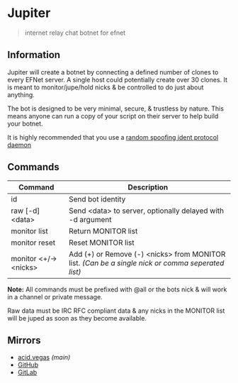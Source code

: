 # Jupiter
> internet relay chat botnet for efnet


## Information
Jupiter will create a botnet by connecting a defined number of clones to every EFNet server. A single host could potentially create over 30 clones. It is meant to monitor/jupe/hold nicks & be controlled to do just about anything.

The bot is designed to be very minimal, secure, & trustless by nature. This means anyone can run a copy of your script on their server to help build your botnet.

It is highly recommended that you use a [random spoofing ident protocol daemon](https://github.com/acidvegas/random/blob/master/irc/identd.py)

## Commands
| Command                 | Description                                                                                        |
| ----------------------- | -------------------------------------------------------------------------------------------------- |
| id                      | Send bot identity                                                                                  |
| raw     [-d] \<data>    | Send \<data> to server, optionally delayed with -d argument                                        |
| monitor list            | Return MONITOR list                                                                                |
| monitor reset           | Reset MONITOR list                                                                                 |
| monitor \<+/->\<nicks>  | Add (+) or Remove (-) \<nicks> from MONITOR list. *(Can be a single nick or comma seperated list)* |

**Note:** All commands must be prefixed with @all or the bots nick & will work in a channel or private message.

Raw data must be IRC RFC compliant data & any nicks in the MONITOR list will be juped as soon as they become available.

## Mirrors
- [acid.vegas](https://acid.vegas/jupiter) *(main)*
- [GitHub](https://github.com/acidvegas/jupiter)
- [GitLab](https://gitlab.com/acidvegas/jupiter)
